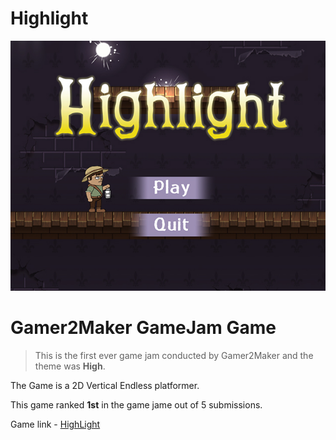 # Highlight
![GamePlay](https://github.com/SSJAbatron/Highlight/blob/main/GameScreen_Highlight.jpg)

# Gamer2Maker GameJam Game
> This is the first ever game jam conducted by Gamer2Maker and the theme was __High__.

The Game is a 2D Vertical Endless platformer.

This game ranked __1st__ in the game jame out of 5 submissions.

Game link - [HighLight](https://sanketvaria.itch.io/highlight)
